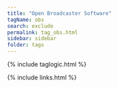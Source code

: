 ```yaml
---
title: "Open Broadcaster Software"
tagName: obs
search: exclude
permalink: tag_obs.html
sidebar: sidebar
folder: tags
---
```

{% include taglogic.html %}

{% include links.html %}
